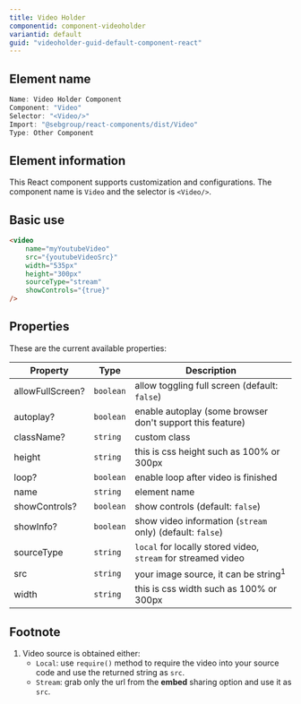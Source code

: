 ```yaml
---
title: Video Holder
componentid: component-videoholder
variantid: default
guid: "videoholder-guid-default-component-react"
---
```


## Element name

```javascript
Name: Video Holder Component
Component: "Video"
Selector: "<Video/>"
Import: "@sebgroup/react-components/dist/Video"
Type: Other Component
```

## Element information

This React component supports customization and configurations. The component name is `Video` and the selector is `<Video/>`.

## Basic use

```html
<video
    name="myYoutubeVideo"
    src="{youtubeVideoSrc}"
    width="535px"
    height="300px"
    sourceType="stream"
    showControls="{true}"
/>
```

## Properties

These are the current available properties:

| Property         | Type      | Description                                                   |
| ---------------- | --------- | ------------------------------------------------------------- |
| allowFullScreen? | `boolean` | allow toggling full screen (default: `false`)                 |
| autoplay?        | `boolean` | enable autoplay (some browser don't support this feature)     |
| className?       | `string`  | custom class                                                  |
| height           | `string`  | this is css height such as 100% or 300px                      |
| loop?            | `boolean` | enable loop after video is finished                           |
| name             | `string`  | element name                                                  |
| showControls?    | `boolean` | show controls (default: `false`)                              |
| showInfo?        | `boolean` | show video information (`stream` only) (default: `false`)     |
| sourceType       | `string`  | `local` for locally stored video, `stream` for streamed video |
| src              | `string`  | your image source, it can be string<sup>1</sup>               |
| width            | `string`  | this is css width such as 100% or 300px                       |

## Footnote

1. Video source is obtained either:
    - `Local`: use `require()` method to require the video into your source code and use the returned string as `src`.
    - `Stream`: grab only the url from the **embed** sharing option and use it as `src`.

